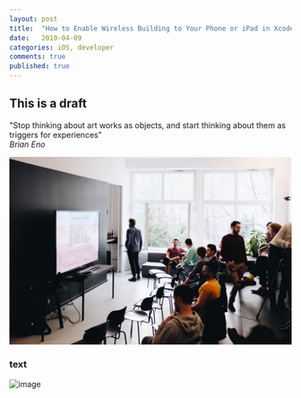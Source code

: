 ```yaml
---
layout: post
title:  "How to Enable Wireless Building to Your Phone or iPad in Xcode"
date:   2010-04-09
categories: iOS, developer
comments: true
published: true
---
```


## This is a draft

<div class="message">
"Stop thinking about art works as objects, and start thinking about them as triggers for experiences" 
<br><cite>Brian Eno</cite>
</div>

![image](/assets/img/idalab-meetup.jpg)

### text
![image](/assets/img/)


### 
### 